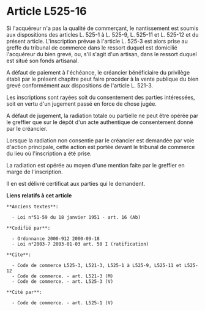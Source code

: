 # Article L525-16

Si l'acquéreur n'a pas la qualité de commerçant, le nantissement est soumis aux dispositions des articles L. 525-1 à L.
525-9, L. 525-11 et L. 525-12 et du présent article. L'inscription prévue à l'article L. 525-3 est alors prise au greffe du
tribunal de commerce dans le ressort duquel est domicilié l'acquéreur du bien grevé, ou, s'il s'agit d'un artisan, dans le
ressort duquel est situé son fonds artisanal.

A défaut de paiement à l'échéance, le créancier bénéficiaire du privilège établi par le présent chapitre peut faire procéder
à la vente publique du bien grevé conformément aux dispositions de l'article L. 521-3.

Les inscriptions sont rayées soit du consentement des parties intéressées, soit en vertu d'un jugement passé en force de
chose jugée.

A défaut de jugement, la radiation totale ou partielle ne peut être opérée par le greffier que sur le dépôt d'un acte
authentique de consentement donné par le créancier.

Lorsque la radiation non consentie par le créancier est demandée par voie d'action principale, cette action est portée devant
le tribunal de commerce du lieu où l'inscription a été prise.

La radiation est opérée au moyen d'une mention faite par le greffier en marge de l'inscription.

Il en est délivré certificat aux parties qui le demandent.

**Liens relatifs à cet article**

	**Anciens textes**:

	  - Loi n°51-59 du 18 janvier 1951 - art. 16 (Ab)

	**Codifié par**:

	  - Ordonnance 2000-912 2000-09-18
	  - Loi n°2003-7 2003-01-03 art. 50 I (ratification)

	**Cite**:

	  - Code de commerce L525-3, L521-3, L525-1 à L525-9, L525-11 et L525-12
	  - Code de commerce. - art. L521-3 (M)
	  - Code de commerce. - art. L525-3 (V)

	**Cité par**:

	  - Code de commerce. - art. L525-1 (V)
